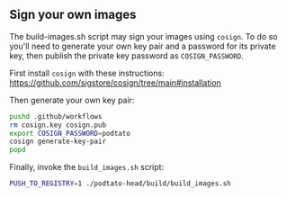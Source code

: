 ## Sign your own images

The build-images.sh script may sign your images using `cosign`. To do so you'll
need to generate your own key pair and a password for its private key, then
publish the private key password as `COSIGN_PASSWORD`. 

First install `cosign` with these instructions: <https://github.com/sigstore/cosign/tree/main#installation>

Then generate your own key pair:

```bash
pushd .github/workflows
rm cosign.key cosign.pub
export COSIGN_PASSWORD=podtato
cosign generate-key-pair
popd
```

Finally, invoke the `build_images.sh` script:

```bash
PUSH_TO_REGISTRY=1 ./podtato-head/build/build_images.sh
```
